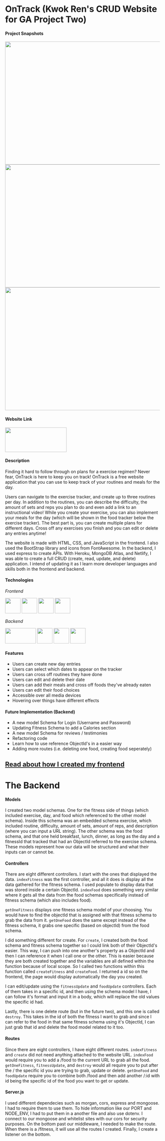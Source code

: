 # OnTrack (Kwok Ren's CRUD Website for GA Project Two)

#### Project Snapshots

[<img src="https://res.cloudinary.com/dpggcudix/image/upload/v1596636649/Screen_Shot_2020-08-05_at_9.41.47_AM_nijhdi.png" width="800" height= "400">](https://res.cloudinary.com/dpggcudix/image/upload/v1596636649/Screen_Shot_2020-08-05_at_9.41.47_AM_nijhdi.png)
[<img src="https://res.cloudinary.com/dpggcudix/image/upload/v1596637297/Screen_Shot_2020-08-05_at_10.19.09_AM_cgqo8k.png" width="800" height= "400">](https://res.cloudinary.com/dpggcudix/image/upload/v1596637297/Screen_Shot_2020-08-05_at_10.19.09_AM_cgqo8k.png)
[<img src="https://res.cloudinary.com/dpggcudix/image/upload/v1596636647/Screen_Shot_2020-08-05_at_9.42.40_AM_c3qvzu.png" width="800" height= "400">](https://res.cloudinary.com/dpggcudix/image/upload/v1596636647/Screen_Shot_2020-08-05_at_9.42.40_AM_c3qvzu.png)

#### Website Link

<a href="https://kwokrengaproject2.netlify.app/" target="_blank"><img src="https://res.cloudinary.com/dpggcudix/image/upload/v1596637877/Screen_Shot_2020-08-05_at_10.31.04_AM_z4ikzo.png" width="200" height= "80"></a>

#### Description

Finding it hard to follow through on plans for a exercise regimen? Never fear, OnTrack is here to keep you on track! OnTrack is a free website application that you can use to keep track of your routines and meals for the day. 

Users can navigate to the exercise tracker, and create up to three routines per day. In addition to the routines, you can describe the difficulty, the amount of sets and reps you plan to do and even add a link to an instructional video! While you create your exercise, you can also implement your meals for the day (which will be shown in the food tracker below the exercise tracker). The best part is, you can create multiple plans for different days. Cross off any exercises you finish and you can edit or delete any entries anytime!

The website is made with HTML, CSS, and JavaScript in the frontend. I also used the BootStrap library and icons from FontAwesome. In the backend, I used express to create APIs. With Heroku, MongoDB Atlas, and Netlify, I was able to create a full CRUD (create, read, update, and delete) application. I intend of updating it as I learn more developer languages and skills both in the frontend and backend.


#### Technologies

*Frontend*

<img src ="https://upload.wikimedia.org/wikipedia/commons/thumb/3/38/HTML5_Badge.svg/600px-HTML5_Badge.svg.png" width="50" height="50">
<img src ="https://cdn1.iconfinder.com/data/icons/logotypes/32/badge-css-3-512.png" width="50" height="50">
<img src ="https://cdn.worldvectorlogo.com/logos/javascript-1.svg" width="50" height="50">
<img src ="https://www.netlify.com/img/press/logos/logomark.png" width="50" height="50">

*Backend*

<img src ="https://expressjs.com/images/express-facebook-share.png" width="100" height="50">
<img src ="https://seeklogo.com/images/N/nodejs-logo-FBE122E377-seeklogo.com.png" width="50" height="50">
<img src ="https://cdn.worldvectorlogo.com/logos/mongodb.svg" width="50" height="50">
<img src ="https://cdn.iconscout.com/icon/free/png-512/heroku-5-569467.png" width="50" height="50">

#### Features

- Users can create new day entries
- Users can select which dates to appear on the tracker
- Users can cross off routines they have done
- Users can edit and delete their date
- Users can add their meals and cross off foods they've already eaten
- Users can edit their food choices
- Accessible over all media devices
- Hovering over things have different effects

#### Future Implementation (Backend)

- A new model Schema for Login (Username and Password)
- Updating Fitness Schema to add a Calories section
- A new model Schema for reviews / testimonies
- Refactoring code
- Learn how to use reference ObjectId's in a easier way
- Adding more routes (i.e. deleting one food, creating food seperately)

## [Read about how I created my frontend](https://github.com/KwokRen/BackEndProjectTwo/blob/master/planning_directory/README.md)

# The Backend

#### Models

I created two model schemas. One for the fitness side of things (which included exercise, day, and food which referenced to the other model schema). Inside this schema was an embedded schema exercise, which included routine, difficulty, amount of sets, amount of reps, and description (where you can input a URL string). The other schema was the food schema, and that one held breakfast, lunch, dinner, as long as the day and a fitnessId that tracked that had an ObjectId referred to the exercise schema. These models represent how our data will be structured and what their inputs can or cannot be.

#### Controllers

There are eight different controllers. I start with the ones that displayed the data. `indexFitness` was the first controller, and all it does is display all the data gathered for the fitness schema. I used populate to display data that was stored inside a certain ObjectId. `indexFood` does something very similar where it gets all the data from the food schemas specifically instead of fitness schema (which also includes food). 

`getOneFitness` displays one fitness schema model of your choosing. You would have to find the objectId that is assigned with that fitness schema to grab the data from it. `getOneFood` does the same except instead of the fitness schema, it grabs one specific (based on objectId) from the food schema.

I did something different for create. For `create`, I created both the food schema and fitness schema together so I could link both of their ObjectId's easier. This way, I can push into one another's property as a ObjectId and then I can reference it when I call one or the other. This is easier because they are both created together and the variables are all defined within the function because of local scope. So I called two functions within this function called `createFitness` and `createFood`. I returned a id so on the frontend, the page would display automatically the day you created. 

I can edit/update using the `fitnessUpdate` and `foodUpdate` controllers. Each of them takes in a specific id, and then using the schema model I have, I can follow it's format and input it in a body, which will replace the old values the specific id had. 

Lastly, there is one delete route (but in the future two), and this one is called `destroy`. This takes in the id of both the fitness I want to grab and since I can refer to the food in that same fitness schema using it's ObjectId, I can just grab that id and delete the food model related to it too. 

#### Routes 

Since there are eight controllers, I have eight different routes. `indexFitness` and `create` did not need anything attached to the website URL. `indexFood` would require you to add a /food to the current URL to grab all the food. `getOneFitness`, `fitnessUpdate`, and `destroy` would all require you to put after the / the specific id you are trying to grab, update or delete. `getOneFood` and `foodUpdate` require you to combine both /food and then add another /:id with id being the specific id of the food you want to get or update.

#### Server.js

I used different dependecies such as morgan, cors, express and mongoose. I had to require them to use them. To hide information like our PORT and NODE_ENV, I had to put them in a another file and also use dotenv. I connect to our mongoose and whitelist sites with our cors for security purposes. On the bottom past our middleware, I needed to make the route. When there is a /fitness, it will use all the routes I created. Finally, I create a listener on the bottom.